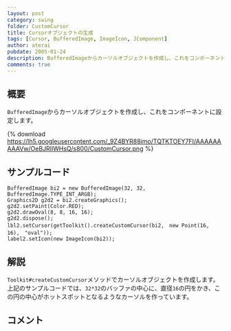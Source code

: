 ```yaml
---
layout: post
category: swing
folder: CustomCursor
title: Cursorオブジェクトの生成
tags: [Cursor, BufferedImage, ImageIcon, JComponent]
author: aterai
pubdate: 2005-01-24
description: BufferedImageからカーソルオブジェクトを作成し、これをコンポーネントに設定します。
comments: true
---
```

## 概要
`BufferedImage`からカーソルオブジェクトを作成し、これをコンポーネントに設定します。

{% download https://lh5.googleusercontent.com/_9Z4BYR88imo/TQTKTOEY7FI/AAAAAAAAAVw/OeBJRlIWHsQ/s800/CustomCursor.png %}

## サンプルコード
<pre class="prettyprint"><code>BufferedImage bi2 = new BufferedImage(32, 32, BufferedImage.TYPE_INT_ARGB);
Graphics2D g2d2 = bi2.createGraphics();
g2d2.setPaint(Color.RED);
g2d2.drawOval(8, 8, 16, 16);
g2d2.dispose();
lbl2.setCursor(getToolkit().createCustomCursor(bi2,　new Point(16,　16),　"oval"));
label2.setIcon(new ImageIcon(bi2));
</code></pre>

## 解説
`Toolkit#createCustomCursor`メソッドでカーソルオブジェクトを作成します。上記のサンプルコードでは、`32*32`のバッファの中心に、直径`16`の円をかき、この円の中心がホットスポットとなるようなカーソルを作っています。

## コメント
